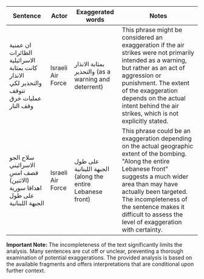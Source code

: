 | Sentence | Actor | Exaggerated words | Notes |
|---|---|---|---|
|  ان عمنية الطائرات الاسرائيلية كانت بمثابة الانذار والتحذير لكي تتوقف عمليات خرق وقف النار  | Israeli Air Force | بمثابة الانذار والتحذير (as a warning and deterrent) | This phrase might be considered an exaggeration if the air strikes were not primarily intended as a warning, but rather as an act of aggression or punishment. The extent of the exaggeration depends on the actual intent behind the air strikes, which is not explicitly stated. |
| سلاح الجو الاسرائيني قصف امس (الاثنين) اهداقا سورية على طول الجبهة اللبنانية | Israeli Air Force | على طول الجبهة اللبنانية (along the entire Lebanese front) | This phrase could be an exaggeration depending on the actual geographic extent of the bombing.  "Along the entire Lebanese front" suggests a much wider area than may have actually been targeted.  The incompleteness of the sentence makes it difficult to assess the level of exaggeration with certainty.  |


**Important Note:** The incompleteness of the text significantly limits the analysis.  Many sentences are cut off or unclear, preventing a thorough examination of potential exaggerations.  The provided analysis is based on the available fragments and offers interpretations that are conditional upon further context.